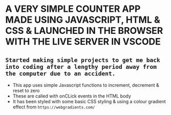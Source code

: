 # A VERY SIMPLE COUNTER APP MADE USING JAVASCRIPT, HTML & CSS & LAUNCHED IN THE BROWSER WITH THE LIVE SERVER IN VSCODE

## `Started making simple projects to get me back into coding after a lengthy period away from the computer due to an accident.`

- This app uses simple Javascript functions to increment, decrement & reset to zero
- These are called with onCLick events in the HTML body
- It has been styled with some basic CSS styling & using a colour gradient effect from `https://webgradients.com/`